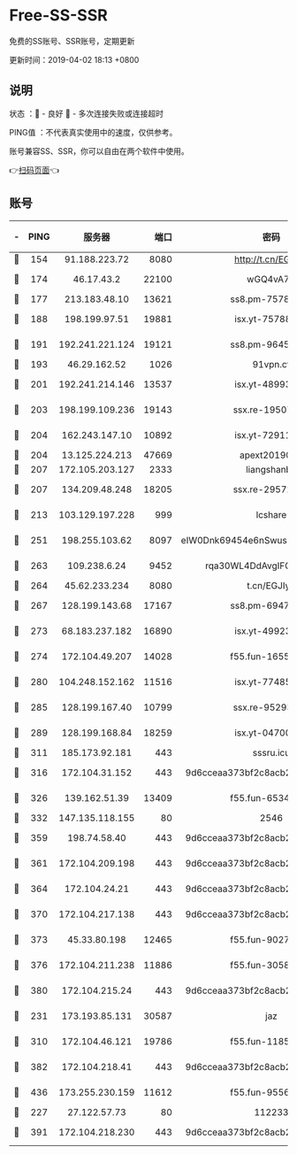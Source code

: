 # Free-SS-SSR

免费的SS账号、SSR账号，定期更新

更新时间：2019-04-02 18:13 +0800

## 说明

状态     ：🙂 - 良好 🙁 - 多次连接失败或连接超时

PING值   ：不代表真实使用中的速度，仅供参考。

账号兼容SS、SSR，你可以自由在两个软件中使用。

👉[扫码页面](https://liesauer.github.io/Free-SS-SSR/)👈

## 账号

|-|PING|服务器|端口|密码|加密方式|区域|
|:----:|:----:|:-----:|-----:|:----:|:----:|:----:|
|🙂|154|91.188.223.72|8080|http://t.cn/EGJIyrl|rc4-md5|RU|
|🙂|174|46.17.43.2|22100|wGQ4vA7D|aes-256-gcm|RU|
|🙂|177|213.183.48.10|13621|ss8.pm-75785844|rc4-md5|RU|
|🙂|188|198.199.97.51|19881|isx.yt-75788519|aes-256-cfb|US|
|🙂|191|192.241.221.124|19121|ss8.pm-96452968|aes-256-cfb|US|
|🙂|193|46.29.162.52|1026|91vpn.cf|rc4-md5|RU|
|🙂|201|192.241.214.146|13537|isx.yt-48993541|aes-256-cfb|US|
|🙂|203|198.199.109.236|19143|ssx.re-19507417|aes-256-cfb|US|
|🙂|204|162.243.147.10|10892|isx.yt-72911637|aes-256-cfb|US|
|🙂|204|13.125.224.213|47669|apext2019001|chacha20|KR|
|🙂|207|172.105.203.127|2333|liangshanbo|chacha20|JP|
|🙂|207|134.209.48.248|18205|ssx.re-29572798|aes-256-cfb|US|
|🙂|213|103.129.197.228|999|lcshare|aes-256-cfb|US|
|🙂|251|198.255.103.62|8097|eIW0Dnk69454e6nSwuspv9DmS201tQ0D|aes-256-cfb|US|
|🙂|263|109.238.6.24|9452|rqa30WL4DdAvgIFG6Fs3znzTa|aes-256-cfb|FR|
|🙂|264|45.62.233.234|8080|t.cn/EGJIyrl|rc4-md5|CA|
|🙂|267|128.199.143.68|17167|ss8.pm-69475230|aes-256-cfb|SG|
|🙂|273|68.183.237.182|16890|isx.yt-49923766|aes-256-cfb|SG|
|🙂|274|172.104.49.207|14028|f55.fun-16558958|aes-256-cfb|SG|
|🙂|280|104.248.152.162|11516|isx.yt-77485292|aes-256-cfb|SG|
|🙂|285|128.199.167.40|10799|ssx.re-95293945|aes-256-cfb|SG|
|🙂|289|128.199.168.84|18259|isx.yt-04700697|aes-256-cfb|SG|
|🙂|311|185.173.92.181|443|sssru.icu|rc4-md5|RU|
|🙂|316|172.104.31.152|443|9d6cceaa373bf2c8acb22e60b6a58be6|aes-256-cfb|US|
|🙂|326|139.162.51.39|13409|f55.fun-65348713|aes-256-cfb|SG|
|🙂|332|147.135.118.155|80|2546|chacha20|US|
|🙂|359|198.74.58.40|443|9d6cceaa373bf2c8acb22e60b6a58be6|aes-256-cfb|US|
|🙂|361|172.104.209.198|443|9d6cceaa373bf2c8acb22e60b6a58be6|aes-256-cfb|US|
|🙂|364|172.104.24.21|443|9d6cceaa373bf2c8acb22e60b6a58be6|aes-256-cfb|US|
|🙂|370|172.104.217.138|443|9d6cceaa373bf2c8acb22e60b6a58be6|aes-256-cfb|US|
|🙂|373|45.33.80.198|12465|f55.fun-90274563|aes-256-cfb|US|
|🙂|376|172.104.211.238|11886|f55.fun-30589082|aes-256-cfb|US|
|🙂|380|172.104.215.24|443|9d6cceaa373bf2c8acb22e60b6a58be6|aes-256-cfb|US|
|🙂|231|173.193.85.131|30587|jaz|aes-256-cfb|US|
|🙂|310|172.104.46.121|19786|f55.fun-11854129|aes-256-cfb|SG|
|🙂|382|172.104.218.41|443|9d6cceaa373bf2c8acb22e60b6a58be6|aes-256-cfb|US|
|🙂|436|173.255.230.159|11612|f55.fun-95562251|aes-256-cfb|US|
|🙁|227|27.122.57.73|80|112233|chacha20|HK|
|🙁|391|172.104.218.230|443|9d6cceaa373bf2c8acb22e60b6a58be6|aes-256-cfb|US|
